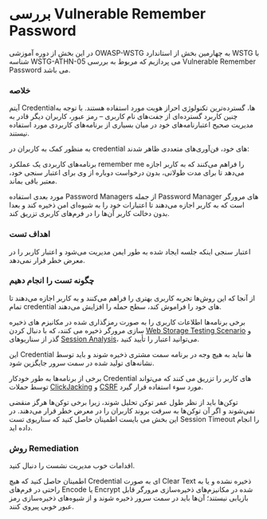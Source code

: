# بررسی Vulnerable Remember Password

در این بخش از دوره آموزشی OWASP-WSTG به چهارمین بخش از استاندارد WSTG با شناسه WSTG-ATHN-05 می پردازیم که مربوط به بررسی Vulnerable Remember Password می باشد.

### خلاصه

آیتم Credentialها، گسترده‌ترین تکنولوژی احراز هویت مورد استفاده هستند. با توجه به چنین کاربرد گسترده‌ای از جفت‌های نام کاربری – رمز عبور، کاربران دیگر قادر به مدیریت صحیح اعتبارنامه‌های خود در میان بسیاری از برنامه‌های کاربردی مورد استفاده نیستند.

به منظور کمک به کاربران در credential های خود، فن‌آوری‌های متعددی ظاهر شدند:

برنامه‌های کاربردی یک عملکرد remember me را فراهم می‌کنند که به کاربر اجازه می‌دهد تا برای مدت طولانی، بدون درخواست دوباره از وی برای اعتبار سنجی خود، معتبر باقی بماند.

مورد بعدی استفاده Password Managers از جمله Password Manager های مرورگر است که به کاربر اجازه می‌دهند تا اعتبارات خود را به شیوه‌ای امن ذخیره کند و بعدا بدون دخالت کاربر آن‌ها را در فرم‌های کاربری تزریق کند.

### اهداف تست

اعتبار سنجی اینکه جلسه ایجاد شده به طور ایمن مدیریت می‌شود و اعتبار کاربر را در معرض خطر قرار نمی‌دهد.

### چگونه تست را انجام دهیم

از آنجا که این روش‌ها تجربه کاربری بهتری را فراهم می‌کنند و به کاربر اجازه می‌دهند تا تمام credential های خود را فراموش کند، سطح حمله را افزایش می‌دهند.

برخی برنامه‌ها اطلاعات کاربری را به صورت رمزگذاری شده در مکانیزم های ذخیره سازی مرورگر ذخیره می کنند، که با دنبال کردن [Web Storage Testing Scenario](https://owasp.org/www-project-web-security-testing-guide/v42/4-Web_Application_Security_Testing/11-Client-side_Testing/12-Testing_Browser_Storage) و گذر از سناریوهای [Session Analysis](https://owasp.org/www-project-web-security-testing-guide/v42/4-Web_Application_Security_Testing/06-Session_Management_Testing/01-Testing_for_Session_Management_Schema#session-analysis)، می‌توانید اعتبار را تأیید کنید.

این Credential ها نباید به هیچ وجه در برنامه سمت مشتری ذخیره شوند و باید توسط نشانه‌های تولید شده در سمت سرور جایگزین شود.

برخی از برنامه‌ها به طور خودکار Credential های کاربر را تزریق می کنند که می‌تواند توسط حملات [ClickJacking](https://owasp.org/www-project-web-security-testing-guide/v42/4-Web_Application_Security_Testing/11-Client-side_Testing/09-Testing_for_Clickjacking) و [CSRF](https://owasp.org/www-project-web-security-testing-guide/v42/4-Web_Application_Security_Testing/06-Session_Management_Testing/05-Testing_for_Cross_Site_Request_Forgery) مورد سوء استفاده قرار گیرد.

توکن‌ها باید از نظر طول عمر توکن تحلیل شوند، زیرا برخی توکن‌ها هرگز منقضی نمی‌شوند و اگر آن توکن‌ها به سرقت بروند کاربران را در معرض خطر قرار می‌دهند. در این بخش می بایست اطمینان حاصل کنید که سناریوی تست Session Timeout را انجام داده اید.

### روش Remediation

اقدامات خوب مدیریت نشست را دنبال کنید.

اطمینان حاصل کنید که هیچ Credential ای به صورت Clear Text ذخیره نشده و یا به راحتی در فرم‌های Encode یا Encrypt شده در مکانیزم‌های ذخیره‌سازی مرورگر قابل بازیابی نیستند؛ آن‌ها باید در سمت سرور ذخیره شوند و از شیوه‌های ذخیره‌سازی رمز عبور خوبی پیروی کنند.

